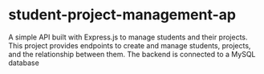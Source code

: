 # student-project-management-ap
A simple API built with Express.js to manage students and their projects. This project provides endpoints to create and manage students, projects, and the relationship between them. The backend is connected to a MySQL database
